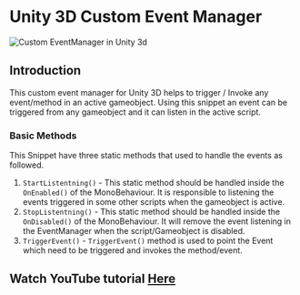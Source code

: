 # Unity 3D Custom Event Manager
![Custom EventManager in Unity 3d](http://www.overflowarchives.com/wp-content/uploads/2020/05/maxresdefault-1.jpg)
## Introduction
This custom event manager for Unity 3D helps to trigger / Invoke any event/method in an active gameobject.
Using this snippet an event can be triggered from any gameobject and it can listen in the active script.

### Basic Methods
This Snippet have three static methods that used to handle the events as followed.
1. `StartListentning()` - This static method should be handled inside the `OnEnabled()` of the MonoBehaviour. It is responsible to listening the events triggered in some other scripts when the gameobject is active.
2. `StopListentning()` - This static method should be handled inside the `OnDisabled()` of the MonoBehaviour. It will remove the event listening in the EventManager when the script/Gameobject is disabled.
3. `TriggerEvent()` - `TriggerEvent()` method is used to point the Event which need to be triggered and invokes the method/event.


## Watch YouTube tutorial [Here](https://youtu.be/NDdgyX6U2cc)
